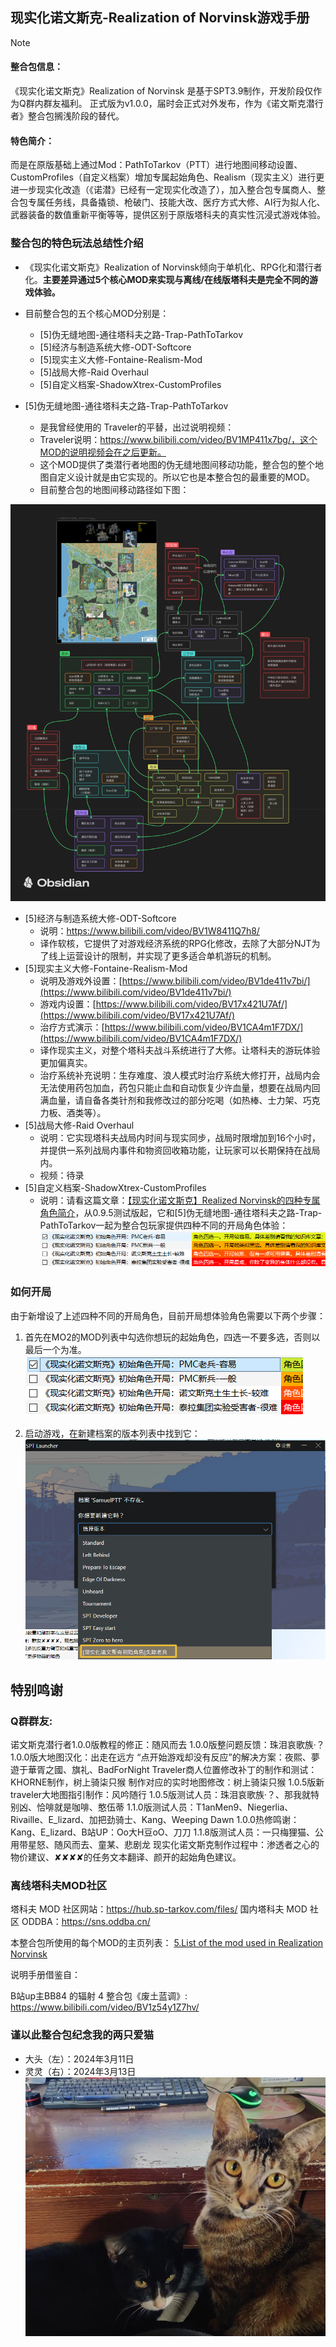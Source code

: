 
## 现实化诺文斯克-Realization of Norvinsk游戏手册

> [!NOTE]
> #### 整合包信息：
> 《现实化诺文斯克》Realization of Norvinsk 是基于SPT3.9制作，开发阶段仅作为Q群内群友福利。
> 正式版为v1.0.0，届时会正式对外发布，作为《诺文斯克潜行者》整合包搁浅阶段的替代。
> 
> #### **特色简介**：
> 
> 而是在原版基础上通过Mod：PathToTarkov（PTT）进行地图间移动设置、CustomProfiles（自定义档案）增加专属起始角色、Realism（现实主义）进行更进一步现实化改造（《诺潜》已经有一定现实化改造了），加入整合包专属商人、整合包专属任务线，具备撬锁、枪破门、技能大改、医疗方式大修、AI行为拟人化、武器装备的数值重新平衡等等，提供区别于原版塔科夫的真实性沉浸式游戏体验。

### 整合包的特色玩法总结性介绍

- 《现实化诺文斯克》Realization of Norvinsk倾向于单机化、RPG化和潜行者化。**主要差异通过5个核心MOD来实现与离线/在线版塔科夫是完全不同的游戏体验。**

- 目前整合包的五个核心MOD分别是：
	- [5]伪无缝地图-通往塔科夫之路-Trap-PathToTarkov
	- [5]经济与制造系统大修-ODT-Softcore
	- [5]现实主义大修-Fontaine-Realism-Mod
	- [5]战局大修-Raid Overhaul
	- [5]自定义档案-ShadowXtrex-CustomProfiles
- [5]伪无缝地图-通往塔科夫之路-Trap-PathToTarkov
	- 是我曾经使用的 Traveler的平替，出过说明视频：
	- Traveler说明：https://www.bilibili.com/video/BV1MP411x7bg/，这个MOD的说明视频会在之后更新。
	- 这个MOD提供了类潜行者地图的伪无缝地图间移动功能，整合包的整个地图自定义设计就是由它实现的。所以它也是本整合包的最重要的MOD。
	- 目前整合包的地图间移动路径如下图：

![](assets/Pasted%20image%2020240930210629.png)

- [5]经济与制造系统大修-ODT-Softcore
	- 说明：https://www.bilibili.com/video/BV1W8411Q7h8/
	- 译作软核，它提供了对游戏经济系统的RPG化修改，去除了大部分NJT为了线上运营设计的限制，并实现了更多适合单机游玩的机制。
- [5]现实主义大修-Fontaine-Realism-Mod
	- 说明及游戏外设置：[https://www.bilibili.com/video/BV1de411v7bi/](https://www.bilibili.com/video/BV1de411v7bi/)
	- 游戏内设置：[https://www.bilibili.com/video/BV17x421U7Af/](https://www.bilibili.com/video/BV17x421U7Af/)
	- 治疗方式演示：[https://www.bilibili.com/video/BV1CA4m1F7DX/](https://www.bilibili.com/video/BV1CA4m1F7DX/)
	- 译作现实主义，对整个塔科夫战斗系统进行了大修。让塔科夫的游玩体验更加偏真实。
	- 治疗系统补充说明：生存难度、浪人模式时治疗系统大修打开，战局内会无法使用药包加血，药包只能止血和自动恢复少许血量，想要在战局内回满血量，请自备各类针剂和我修改过的部分吃喝（如热棒、士力架、巧克力板、酒类等）。
- [5]战局大修-Raid Overhaul
	- 说明：它实现塔科夫战局内时间与现实同步，战局时限增加到16个小时，并提供一系列战局内事件和物资回收箱功能，让玩家可以长期保持在战局内。
	- 视频：待录
- [5]自定义档案-ShadowXtrex-CustomProfiles
	- 说明：请看这篇文章：[【现实化诺文斯克】Realized Norvinsk的四种专属角色简介](【现实化诺文斯克】Realized%20Norvinsk的四种专属角色简介.md)，从0.9.5测试版起，它和[5]伪无缝地图-通往塔科夫之路-Trap-PathToTarkov一起为整合包玩家提供四种不同的开局角色体验：![](assets/Pasted%20image%2020240930214227.png)

### 如何开局

由于新增设了上述四种不同的开局角色，目前开局想体验角色需要以下两个步骤：
1. 首先在MO2的MOD列表中勾选你想玩的起始角色，四选一不要多选，否则以最后一个为准。
![](assets/Pasted%20image%2020240930215023.png)

2. 启动游戏，在新建档案的版本列表中找到它：
![](assets/Pasted%20image%2020240930215751.png)









## 特别鸣谢

### **Q群群友:**
诺文斯克潜行者1.0.0版教程的修正：随风而去
1.0.0版整问题反馈：珠泪哀歌族·？
1.0.0版大地图汉化：出走在远方
“点开始游戏却没有反应”的解决方案：夜熙、夢遊于華胥之國、旗礼、BadForNight
Traveler商人位置修改补丁的制作和测试：KHORNE制作，树上骑柒只猴
制作对应的实时地图修改：树上骑柒只猴
1.0.5版新traveler大地图指引制作：风吟随行
1.0.5版测试人员：珠泪哀歌族·？、那我就特别凶、恰啡就是咖啡、憨伍蒂
1.1.0版测试人员：T1anMen9、Niegerlia、Rivaille、E_lizard、加把劲骑士、Kang、Weeping Dawn
1.0.0热修鸣谢：Kang、E_lizard、B站UP：Oo大H豆oO、刀刀
1.1.8版测试人员：一只梅狸猫、公用带星怒、随风而去、童某、悲剧龙
现实化诺文斯克制作过程中：渗透者之心的物价建议、✘✘✘✘的任务文本翻译、颜开的起始角色建议。

### 离线塔科夫MOD社区
塔科夫 MOD 社区网站：https://hub.sp-tarkov.com/files/
国内塔科夫 MOD 社区 ODDBA：https://sns.oddba.cn/

本整合包所使用的每个MOD的主页列表：
[5.List of the mod used in Realization Norvinsk](../{0}ModPack%20Download/5.List%20of%20the%20mod%20used%20in%20Realization%20Norvinsk.md)

说明手册借鉴自：

B站up主BB84 的辐射 4 整合包《废土蓝调》:
https://www.bilibili.com/video/BV1z54y1Z7hv/

### 谨以此整合包纪念我的两只爱猫

- 大头（左）：2024年3月11日
- 灵灵（右）：2024年3月13日
![](assets/Pasted%20image%2020240930211216.png)
